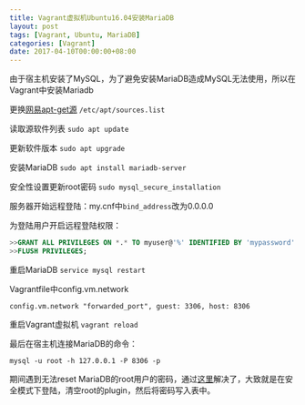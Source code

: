 ```yaml
---
title: Vagrant虚拟机Ubuntu16.04安装MariaDB
layout: post
tags: [Vagrant, Ubuntu, MariaDB]
categories: [Vagrant]
date: 2017-04-10T00:00:00+08:00
---
```


由于宿主机安装了MySQL，为了避免安装MariaDB造成MySQL无法使用，所以在Vagrant中安装Mariadb

更换[网易apt-get源](http://mirrors.163.com/.help/ubuntu.html) `/etc/apt/sources.list`

读取源软件列表 `sudo apt update`

更新软件版本 `sudo apt upgrade`

安装MariaDB  `sudo apt install mariadb-server`

安全性设置更新root密码 `sudo mysql_secure_installation`

服务器开始远程登陆：my.cnf中`bind_address`改为0.0.0.0

为登陆用户开启远程登陆权限：

```sql
>>GRANT ALL PRIVILEGES ON *.* TO myuser@'%' IDENTIFIED BY 'mypassword' WITH GRANT OPTION;
>>FLUSH PRIVILEGES;
```

重启MariaDB `service mysql restart`

Vagrantfile中config.vm.network
```
config.vm.network "forwarded_port", guest: 3306, host: 8306
```
重启Vagrant虚拟机 `vagrant reload`

最后在宿主机连接MariaDB的命令：
```
mysql -u root -h 127.0.0.1 -P 8306 -p
```

期间遇到无法reset MariaDB的root用户的密码，通过[这里](https://superuser.com/questions/949496/cant-reset-mysql-mariadb-root-password)解决了，大致就是在安全模式下登陆，清空root的plugin，然后将密码写入表中。
